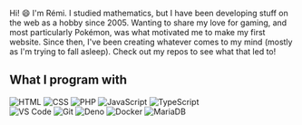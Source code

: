 Hi! 😄 I'm Rémi. I studied mathematics, but I have been developing stuff on the web as a hobby since 2005. Wanting to share my love for gaming, and most particularly Pokémon, was what motivated me to make my first website. Since then, I've been creating whatever comes to my mind (mostly as I'm trying to fall asleep). Check out my repos to see what that led to!

## What I program with

![HTML](https://img.shields.io/badge/HTML-cf3c09?style=flat&logo=html5&logoColor=white) ![CSS](https://img.shields.io/badge/CSS-247cc1?style=flat&logo=css3&logoColor=white) ![PHP](https://img.shields.io/badge/PHP-6d71aa?style=flat&logo=php&logoColor=white) ![JavaScript](https://img.shields.io/badge/JavaScript-917500?style=flat&logo=javascript&logoColor=white) ![TypeScript](https://img.shields.io/badge/TypeScript-007ACC?style=flat&logo=typescript&logoColor=white)  
![VS Code](https://img.shields.io/badge/VSCode-0078D4?style=flat&logo=visual%20studio%20code&logoColor=white) ![Git](https://img.shields.io/badge/Git-d0391a?style=flat&logo=git&logoColor=white) ![Deno](https://img.shields.io/badge/Deno-464647?style=flat&logo=deno&logoColor=white) ![Docker](https://img.shields.io/badge/Docker-0081b6?style=flat&logo=docker&logoColor=white) ![MariaDB](https://img.shields.io/badge/MariaDB-4e629a?style=flat&logo=mariadb&logoColor=white)
